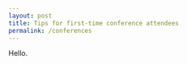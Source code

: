 ```yaml
---
layout: post
title: Tips for first-time conference attendees
permalink: /conferences
---
```


Hello.

